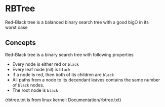# RBTree
Red-Black tree is a balanced binary search tree with a good bigO in its worst case

## Concepts

Red-Black tree is a binary search tree with following properties

* Every node is either red or `black`
* Every leaf node (nil) is `black`
* If a node is red, then both of its children are `black`
* All paths from a node to its decendant leaves contains the same number of `black` nodes.
* The root node is `black`


(rbtree.txt is from linux kernel: Documentation/rbtree.txt)

